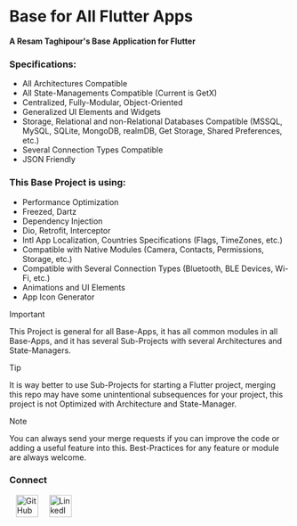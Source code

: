 # Base for All Flutter Apps

**A Resam Taghipour's Base Application for Flutter**

### Specifications:
- All Architectures Compatible
- All State-Managements Compatible (Current is GetX)
- Centralized, Fully-Modular, Object-Oriented
- Generalized UI Elements and Widgets 
- Storage, Relational and non-Relational Databases Compatible (MSSQL, MySQL, SQLite, MongoDB, realmDB, Get Storage, Shared Preferences, etc.)
- Several Connection Types Compatible
- JSON Friendly


### This Base Project is using:
- Performance Optimization
- Freezed, Dartz
- Dependency Injection
- Dio, Retrofit, Interceptor
- Intl App Localization, Countries Specifications (Flags, TimeZones, etc.)
- Compatible with Native Modules (Camera, Contacts, Permissions, Storage, etc.)
- Compatible with Several Connection Types (Bluetooth, BLE Devices, Wi-Fi, etc.)
- Animations and UI Elements
- App Icon Generator



> [!Important]
> 
> This Project is general for all Base-Apps, it has all common modules in all Base-Apps, and it has several Sub-Projects with several Architectures and State-Managers.

> [!Tip]
> 
> It is way better to use Sub-Projects for starting a Flutter project, merging this repo may have some unintentional subsequences for your project, this project is not Optimized with Architecture and State-Manager.

> [!Note]
> 
> You can always send your merge requests if you can improve the code or adding a useful feature into this.
> Best-Practices for any feature or module are always welcome.


### Connect
<tr>
<td>&nbsp;&nbsp;</td>
<td>
<a href="https://github.com/reesaam"><img src="https://edent.github.io/SuperTinyIcons/images/svg/github.svg" width="40" title="GitHub"></a>
</td>
<td>&nbsp;&nbsp;&nbsp;</td>
<td>
<a href="https://www.linkedin.com/in/resam"><img src="https://edent.github.io/SuperTinyIcons/images/svg/linkedin.svg" width="40" title="LinkedIn"></a>
</td>
</tr>


